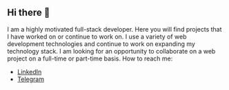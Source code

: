 ## Hi there 👋

I am a highly motivated full-stack developer. Here you will find projects that I have worked on or continue to work on. I use a variety of web development technologies and continue to work on expanding my technology stack. I am looking for an opportunity to collaborate on a web project on a full-time or part-time basis.
How to reach me: 
- [LinkedIn](https://www.linkedin.com/in/maryna-sereda/)
- [Telegram](https://t.me/MarynaSereda)

<!--
**marisereda/marisereda** is a ✨ _special_ ✨ repository because its `README.md` (this file) appears on your GitHub profile.

Here are some ideas to get you started:

- 🔭 I’m currently working on ...
- 🌱 I’m currently learning ...
- 👯 I’m looking to collaborate on ...
- 🤔 I’m looking for help with ...
- 💬 Ask me about ...
- 📫 How to reach me: ...
- 😄 Pronouns: ...
- ⚡ Fun fact: ...
-->
